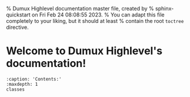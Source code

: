 % Dumux Highlevel documentation master file, created by
% sphinx-quickstart on Fri Feb 24 08:08:55 2023.
% You can adapt this file completely to your liking, but it should at least
% contain the root `toctree` directive.

# Welcome to Dumux Highlevel's documentation!

```{toctree}
:caption: 'Contents:'
:maxdepth: 1
classes
```